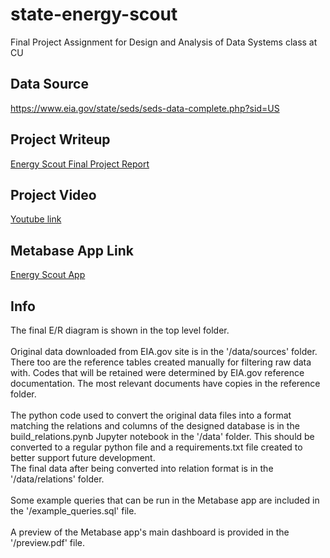 # state-energy-scout
Final Project Assignment for Design and Analysis of Data Systems class at CU

## Data Source
https://www.eia.gov/state/seds/seds-data-complete.php?sid=US

## Project Writeup
[Energy Scout Final Project Report](./Energy%20Scout%20Writeup.pdf)

## Project Video
[Youtube link]()

## Metabase App Link
[Energy Scout App](https://energy-scout.herokuapp.com/)

## Info
The final E/R diagram is shown in the top level folder. <br>
<br>
Original data downloaded from EIA.gov site is in the '/data/sources' folder. There too are the reference tables created manually for filtering raw data with. Codes that will be retained were determined by EIA.gov reference documentation. The most relevant documents have copies in the reference folder.<br>
<br>
The python code used to convert the original data files into a format matching the relations and columns of the designed database is in the build_relations.pynb Jupyter notebook in the '/data' folder. This should be converted to a regular python file and a requirements.txt file created to better support future development. 
<br>
The final data after being converted into relation format is in the '/data/relations' folder.<br>
<br>
Some example queries that can be run in the Metabase app are included in the '/example_queries.sql' file.<br>
<br>
A preview of the Metabase app's main dashboard is provided in the '/preview.pdf' file. <br>
<br>
